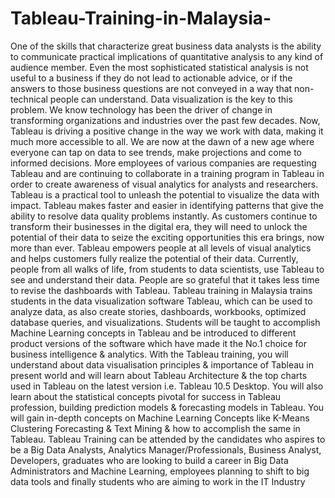 # Tableau-Training-in-Malaysia-
One of the skills that characterize great business data analysts is the ability to communicate practical implications of quantitative analysis to any kind of audience member. Even the most sophisticated statistical analysis is not useful to a business if they do not lead to actionable advice, or if the answers to those business questions are not conveyed in a way that non-technical people can understand. Data visualization is the key to this problem.  We know technology has been the driver of change in transforming organizations and industries over the past few decades. Now, Tableau is driving a positive change in the way we work with data, making it much more accessible to all. We are now at the dawn of a new age where everyone can tap on data to see trends, make projections and come to informed decisions.  More employees of various companies are requesting Tableau and are continuing to collaborate in a training program in Tableau in order to create awareness of visual analytics for analysts and researchers. Tableau is a practical tool to unleash the potential to visualize the data with impact. Tableau makes faster and easier in identifying patterns that give the ability to resolve data quality problems instantly.  As customers continue to transform their businesses in the digital era, they will need to unlock the potential of their data to seize the exciting opportunities this era brings, now more than ever. Tableau empowers people at all levels of visual analytics and helps customers fully realize the potential of their data. Currently, people from all walks of life, from students to data scientists, use Tableau to see and understand their data. People are so grateful that it takes less time to revise the dashboards with Tableau.  Tableau training in Malaysia trains students in the data visualization software Tableau, which can be used to analyze data, as also create stories, dashboards, workbooks, optimized database queries, and visualizations. Students will be taught to accomplish Machine Learning concepts in Tableau and be introduced to different product versions of the software which have made it the No.1 choice for business intelligence &amp; analytics.  With the Tableau training, you will understand about data visualisation principles &amp; importance of Tableau in present world and will  learn about Tableau Architecture &amp; the top charts used in Tableau on the latest version i.e. Tableau 10.5 Desktop. You will also learn about the statistical concepts pivotal for success in Tableau profession, building prediction models &amp; forecasting models in Tableau. You will gain in-depth concepts on Machine Learning Concepts like K-Means Clustering Forecasting &amp; Text Mining &amp; how to accomplish the same in Tableau.  Tableau Training can be attended by the candidates who aspires to be a Big Data Analysts, Analytics Manager/Professionals, Business Analyst, Developers, graduates who are looking to build a career in Big Data Administrators and Machine Learning, employees planning to shift to big data tools and finally students who are aiming to work in the IT Industry
